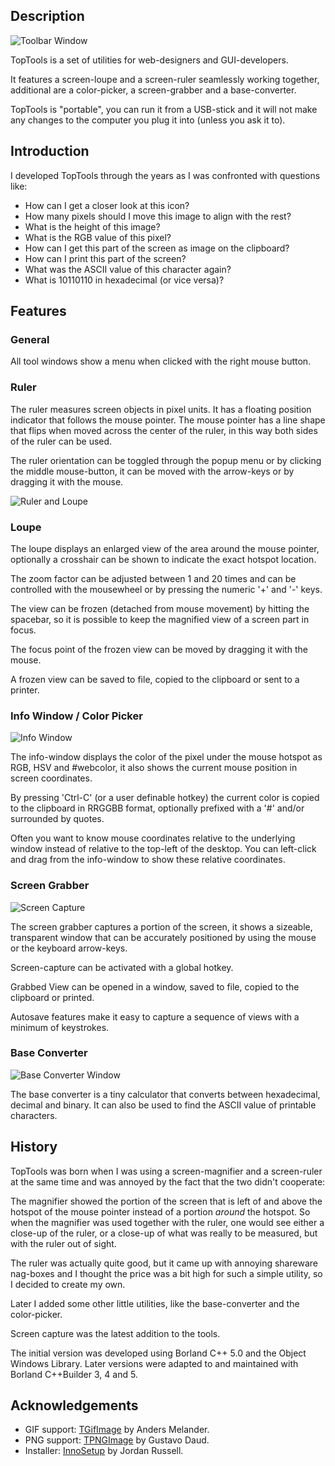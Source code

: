 ## Description

![Toolbar Window](toolbar.png)

TopTools is a set of utilities for web-designers and GUI-developers.

It features a screen-loupe and a screen-ruler seamlessly working together,
additional are a color-picker, a screen-grabber and a base-converter.

TopTools is "portable", you can run it from a USB-stick and it will not
make any changes to the computer you plug it into (unless you ask it to).

## Introduction

I developed TopTools through the years as I was confronted with questions
like:

  * How can I get a closer look at this icon?
  * How many pixels should I move this image to align with the rest?
  * What is the height of this image?
  * What is the RGB value of this pixel?
  * How can I get this part of the screen as image on the clipboard?
  * How can I print this part of the screen?
  * What was the ASCII value of this character again?
  * What is 10110110 in hexadecimal (or vice versa)?

## Features

### General

All tool windows show a menu when clicked with the right mouse button.

### Ruler

The ruler measures screen objects in pixel units. It has a floating position
indicator that follows the mouse pointer. The mouse pointer has a line shape
that flips when moved across the center of the ruler, in this way both sides
of the ruler can be used.

The ruler orientation can be toggled through the popup menu or by clicking
the middle mouse-button, it can be moved with the arrow-keys or by dragging it
with the mouse.

![Ruler and Loupe](ruler_loupe.png)

### Loupe

The loupe displays an enlarged view of the area around the mouse pointer,
optionally a crosshair can be shown to indicate the exact hotspot location.

The zoom factor can be adjusted between 1 and 20 times and can be
controlled with the mousewheel or by pressing the numeric '+' and '-'
keys.

The view can be frozen (detached from mouse movement) by hitting the
spacebar, so it is possible to keep the magnified view of a screen part in
focus.

The focus point of the frozen view can be moved by dragging it with the
mouse.

A frozen view can be saved to file, copied to the clipboard or sent to a printer.

### Info Window / Color Picker

![Info Window](info.png)

The info-window displays the color of the pixel under the mouse hotspot as
RGB, HSV and #webcolor, it also shows the current mouse position in
screen coordinates.

By pressing 'Ctrl-C' (or a user definable hotkey) the current color is copied
to the clipboard in RRGGBB format, optionally prefixed with a '#' and/or
surrounded by quotes.

Often you want to know mouse coordinates relative to the underlying
window instead of relative to the top-left of the desktop.
You can left-click and drag from the info-window to show these
relative coordinates.

### Screen Grabber

![Screen Capture](grabber.png)

The screen grabber captures a portion of the screen, it shows
a sizeable, transparent window that can be accurately positioned by using the
mouse or the keyboard arrow-keys.

Screen-capture can be activated with a global hotkey.

Grabbed View can be opened in a window, saved to file, copied to the clipboard or
printed.

Autosave features make it easy to capture a sequence of views with a minimum
of keystrokes.

### Base Converter

![Base Converter Window](baseconv.png)

The base converter is a tiny calculator that converts between hexadecimal,
decimal and binary. It can also be used to find the ASCII value of printable
characters.


## History

TopTools was born when I was using a screen-magnifier and a screen-ruler at
the same time and was annoyed by the fact that the two didn't cooperate:

The magnifier showed the portion of the screen that is left of and above the
hotspot of the mouse pointer instead of a portion _around_ the hotspot. So
when the magnifier was used together with the ruler, one would see either a
close-up of the ruler, or a close-up of what was really to be measured, but
with the ruler out of sight.

The ruler was actually quite good, but it came up
with annoying shareware nag-boxes and I thought the price was a bit high for
such a simple utility, so I decided to create my own.

Later I added some other little utilities, like the base-converter and the
color-picker.

Screen capture was the latest addition to the tools.

The initial version was developed using Borland C++ 5.0 and the Object Windows
Library. Later versions were adapted to and maintained with Borland C++Builder
3, 4 and 5.

## Acknowledgements

  * GIF support: [TGifImage](http://melander.dk/delphi/gifimage/) by Anders Melander.
  * PNG support: [TPNGImage](http://pngdelphi.sourceforge.net/) by Gustavo Daud.
  * Installer: [InnoSetup](http://www.jrsoftware.org/isinfo.php) by Jordan Russell.

